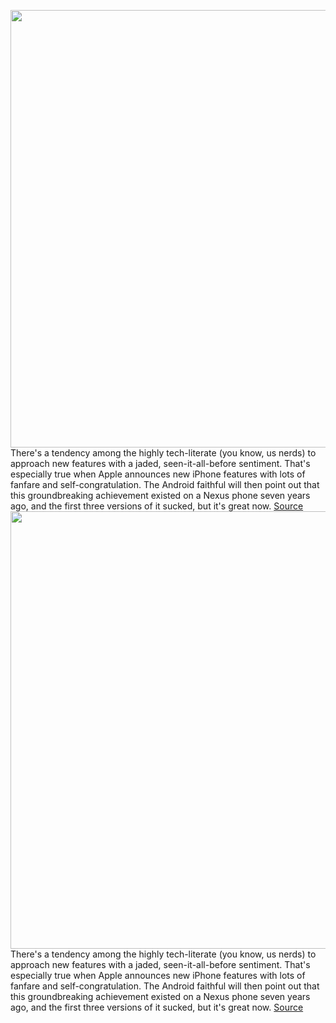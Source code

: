 <img src='https://cdn.vox-cdn.com/thumbor/0-PTZ1WTHmHLDmdOfRFBFv-QtYo=/0x0:2897x2173/1200x800/filters:focal(1218x856:1680x1318)/cdn.vox-cdn.com/uploads/chorus_image/image/71095613/lockscreen_feature_ios16.0.jpg' width='700px' /><br/>
There's a tendency among the highly tech-literate (you know, us nerds) to approach new features with a jaded, seen-it-all-before sentiment. That's especially true when Apple announces new iPhone features with lots of fanfare and self-congratulation. The Android faithful will then point out that this groundbreaking achievement existed on a Nexus phone seven years ago, and the first three versions of it sucked, but it's great now.
<a href='https://www.theverge.com/2022/7/11/23200562/ios-16-lock-screen-wallpaper-customize-widgets-font-color'> Source <a/><img src='https://cdn.vox-cdn.com/thumbor/0-PTZ1WTHmHLDmdOfRFBFv-QtYo=/0x0:2897x2173/1200x800/filters:focal(1218x856:1680x1318)/cdn.vox-cdn.com/uploads/chorus_image/image/71095613/lockscreen_feature_ios16.0.jpg' width='700px' /><br/>
There's a tendency among the highly tech-literate (you know, us nerds) to approach new features with a jaded, seen-it-all-before sentiment. That's especially true when Apple announces new iPhone features with lots of fanfare and self-congratulation. The Android faithful will then point out that this groundbreaking achievement existed on a Nexus phone seven years ago, and the first three versions of it sucked, but it's great now.
<a href='https://www.theverge.com/2022/7/11/23200562/ios-16-lock-screen-wallpaper-customize-widgets-font-color'> Source <a/>